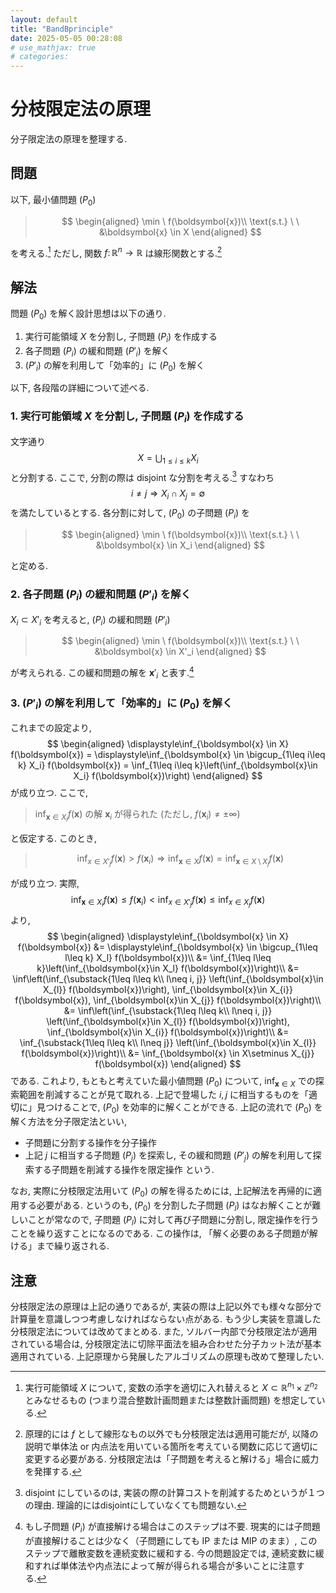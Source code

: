 ```yaml
---
layout: default
title: "BandBprinciple"
date: 2025-05-05 00:28:08
# use_mathjax: true
# categories:
---
```


# 分枝限定法の原理

分子限定法の原理を整理する. 

## 問題

以下, 最小値問題 $(P_0)$

> $$
> \begin{aligned}
> \min \ f(\boldsymbol{x})\\
> \text{s.t.} \ \ &\boldsymbol{x} \in X
> \end{aligned}
> $$

を考える.[^1] ただし, 関数 $f\colon \mathbb{R}^{n} \to \mathbb{R}$ は線形関数とする.[^2]

## 解法

問題 $(P_0)$ を解く設計思想は以下の通り. 

1. 実行可能領域 $X$ を分割し, 子問題 $(P_i)$ を作成する 
2. 各子問題 $(P_i)$ の緩和問題 $(P'_i)$ を解く
3. $(P'_i)$ の解を利用して「効率的」に $(P_0)$ を解く

以下, 各段階の詳細について述べる. 

### 1. 実行可能領域 $X$ を分割し, 子問題 $(P_i)$ を作成する 

文字通り
$$
    X = \bigcup_{1\leq i\leq k} X_i
$$ 
と分割する.
ここで, 分割の際は disjoint な分割を考える.[^3] すなわち
$$
    i\neq j \Rightarrow X_i \cap X_j = \emptyset
$$
を満たしているとする.
各分割に対して, $(P_0)$ の子問題 $(P_i)$ を

> $$
> \begin{aligned}
> \min \ f(\boldsymbol{x})\\
> \text{s.t.} \ \ &\boldsymbol{x} \in X_i
> \end{aligned}
> $$

と定める. 

### 2. 各子問題 $(P_i)$ の緩和問題 $(P'_i)$ を解く

$X_i \subset X'_i$ を考えると, $(P_i)$ の緩和問題 $(P'_i)$

> $$
> \begin{aligned}
> \min \ f(\boldsymbol{x})\\
> \text{s.t.} \ \ &\boldsymbol{x} \in X'_i
> \end{aligned}
> $$

が考えられる. この緩和問題の解を $\boldsymbol{x}'_{i}$ と表す.[^4]

### 3. $(P'_i)$ の解を利用して「効率的」に $(P_0)$ を解く

これまでの設定より, 
$$
\begin{aligned}
    \displaystyle\inf_{\boldsymbol{x} \in X} f(\boldsymbol{x}) = \displaystyle\inf_{\boldsymbol{x} \in \bigcup_{1\leq i\leq k} X_i} f(\boldsymbol{x}) = \inf_{1\leq i\leq k}\left(\inf_{\boldsymbol{x}\in X_i} f(\boldsymbol{x})\right)
\end{aligned}
$$
が成り立つ. 
ここで, 

> $\displaystyle \inf_{\boldsymbol{x}\in X_i} f(\boldsymbol{x})$ の解 $\boldsymbol{x}_i$ が得られた (ただし, $f(\boldsymbol{x}_i) \neq \pm\infty$)

と仮定する. このとき, 

> $$
>   \inf_{x\in X'_j} f(\boldsymbol{x}) > f(\boldsymbol{x}_i) \Rightarrow \inf_{\boldsymbol{x} \in X} f(\boldsymbol{x}) = \inf_{\boldsymbol{x} \in X\setminus X_{j}} f(\boldsymbol{x})
> $$

が成り立つ. 
実際, 
$$
    \displaystyle \inf_{\boldsymbol{x}\in X_i} f(\boldsymbol{x}) \leq f(\boldsymbol{x}_i) < \inf_{x\in X'_j} f(\boldsymbol{x}) \leq  \inf_{x\in X_j} f(\boldsymbol{x})
$$
より,
$$
\begin{aligned}
    \displaystyle\inf_{\boldsymbol{x} \in X} f(\boldsymbol{x})
    &= \displaystyle\inf_{\boldsymbol{x} \in \bigcup_{1\leq l\leq k} X_l} f(\boldsymbol{x})\\
    &= \inf_{1\leq l\leq k}\left(\inf_{\boldsymbol{x}\in X_l} f(\boldsymbol{x})\right)\\
    &= \inf\left(\inf_{\substack{1\leq l\leq k\\ l\neq i, j}} \left(\inf_{\boldsymbol{x}\in X_{l}} f(\boldsymbol{x})\right),  \inf_{\boldsymbol{x}\in X_{i}} f(\boldsymbol{x}), \inf_{\boldsymbol{x}\in X_{j}} f(\boldsymbol{x})\right)\\
    &= \inf\left(\inf_{\substack{1\leq l\leq k\\ l\neq i, j}} \left(\inf_{\boldsymbol{x}\in X_{l}} f(\boldsymbol{x})\right),  \inf_{\boldsymbol{x}\in X_{i}} f(\boldsymbol{x})\right)\\
    &= \inf_{\substack{1\leq l\leq k\\ l\neq j}} \left(\inf_{\boldsymbol{x}\in X_{l}} f(\boldsymbol{x})\right)\\
    &= \inf_{\boldsymbol{x} \in X\setminus X_{j}} f(\boldsymbol{x})
\end{aligned}
$$
である.
これより, もともと考えていた最小値問題 $(P_0)$ について, $\displaystyle \inf_{\boldsymbol{x} \in X}$ での探索範囲を削減することが見て取れる. 上記で登場した $i, j$ に相当するものを「適切に」見つけることで, $(P_0)$ を効率的に解くことができる. 上記の流れで $(P_0)$ を解く方法を分子限定法といい, 
- 子問題に分割する操作を分子操作
- 上記 $j$ に相当する子問題 $(P_j)$ を探索し, その緩和問題 $(P'_j)$ の解を利用して探索する子問題を削減する操作を限定操作
という.

なお, 実際に分枝限定法用いて $(P_0)$ の解を得るためには, 上記解法を再帰的に適用する必要がある. というのも, $(P_0)$ を分割した子問題 $(P_l)$ はなお解くことが難しいことが常なので, 子問題 $(P_l)$ に対して再び子問題に分割し, 限定操作を行うことを繰り返すことになるのである. この操作は, 「解く必要のある子問題が解ける」まで繰り返される.

## 注意

分枝限定法の原理は上記の通りであるが, 実装の際は上記以外でも様々な部分で計算量を意識しつつ考慮しなければならない点がある. もう少し実装を意識した分枝限定法については改めてまとめる.
また, ソルバー内部で分枝限定法が適用されている場合は, 分枝限定法に切除平面法を組み合わせた分子カット法が基本適用されている. 上記原理から発展したアルゴリズムの原理も改めて整理したい.

<!-- 脚注 -->
[^1]: 実行可能領域 $X$ について, 変数の添字を適切に入れ替えると $X \subset \mathbb{R}^{n_1}\times \mathbb{Z}^{n_2}$ とみなせるもの (つまり混合整数計画問題または整数計画問題) を想定している.
[^2]: 原理的には $f$ として線形なもの以外でも分枝限定法は適用可能だが, 以降の説明で単体法 or 内点法を用いている箇所を考えている関数に応じて適切に変更する必要がある. 分枝限定法は「子問題を考えると解ける」場合に威力を発揮する.
[^3]: disjoint にしているのは, 実装の際の計算コストを削減するためというが１つの理由. 理論的にはdisjointにしていなくても問題ない.  
[^4]: もし子問題 $(P_i)$ が直接解ける場合はこのステップは不要. 現実的には子問題が直接解けることは少なく（子問題にしても IP または MIP のまま）, このステップで離散変数を連続変数に緩和する. 今の問題設定では, 連続変数に緩和すれば単体法や内点法によって解が得られる場合が多いことに注意する. 
